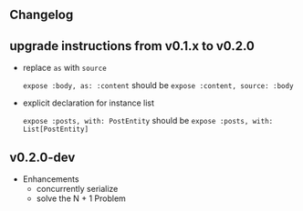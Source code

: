 ## Changelog

## upgrade instructions from v0.1.x to v0.2.0
* replace `as` with `source`

    `expose :body, as: :content` should be `expose :content, source: :body`

* explicit declaration for instance list

    `expose :posts, with: PostEntity` should be `expose :posts, with: List[PostEntity]`


## v0.2.0-dev
* Enhancements
  * concurrently serialize
  * solve the N + 1 Problem
